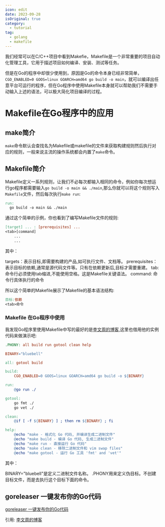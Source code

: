 ```yaml
---
icon: edit
date: 2023-09-28
isOriginal: true
category:
  - tutorial
tag:
  - golang
  - makefile
---
```


我们经常可以在C/C++项目中看到Makefie，Makefile是一个非常重要的项目自动化管理工具，它用于描述项目如何编译、安装、测试等任务。

但是在Go的程序中却很少使用到，原因是Go的命令本身已经非常简单，`CGO_ENABLED=0 GOOS=linux GOARCH=amd64 go build -o main`，就可以编译出任意平台可运行的程序，但在Go程序中使用Makefile本身就可以帮助我们不需要手动输入上述的语法，可以极大简化项目编译的过程。

<!-- more -->

# Makefile在Go程序中的应用

## make简介

`make`命令默认会查找名为Makefile或makefile的文件来获取构建规则然后执行对应的规则，一般来说主流的操作系统都会内置了`make`命令。

## Makefile简介

Makefile定义一系列规则，让我们不必每次都输入相同的命令，例如你每次想运行go程序都需要输入`go build -o main && ./main`,那么你就可以将这个规则写入`Makefile`文件，然后每次执行`make run`:

```makefile
run:
  go build -o main && ./main
```

通过这个简单的示例，你也看到了编写Makefile文件的规则:

```makefile
[target] ... : [prerequisites] ...
<tab>[command]
    ...
    ...
```

其中：

targets：表示目标,即需要构建的产品,如可执行文件、文档等。
prerequisites：表示目标的依赖,通常是源代码文件等。只有在依赖更新后,目标才需要重建。
tab: 命令行必须使用tab缩进,不能使用空格。这是Makefile关键语法。
command: 命令行具体执行的命令

所以这个简单的Makefile展示了Makefile的基本语法结构:

```makefile
目标:依赖
<tab>命令
```

###  Makefile 在Go程序中使用

我发现Go程序里使用Makefile中写的最好的是[李文周的博客](https://www.liwenzhou.com/posts/Go/makefile/),这里也借用他的实例代码来做演示吧:

```makefile
.PHONY: all build run gotool clean help

BINARY="bluebell"

all: gotool build

build:
	CGO_ENABLED=0 GOOS=linux GOARCH=amd64 go build -o ${BINARY}

run:
	@go run ./

gotool:
	go fmt ./
	go vet ./

clean:
	@if [ -f ${BINARY} ] ; then rm ${BINARY} ; fi

help:
	@echo "make - 格式化 Go 代码, 并编译生成二进制文件"
	@echo "make build - 编译 Go 代码, 生成二进制文件"
	@echo "make run - 直接运行 Go 代码"
	@echo "make clean - 移除二进制文件和 vim swap files"
	@echo "make gotool - 运行 Go 工具 'fmt' and 'vet'"
```

其中：

BINARY="bluebell"是定义二进制文件名称。
.PHONY用来定义伪目标。不创建目标文件，而是去执行这个目标下面的命令。

## goreleaser 一键发布你的Go代码

[goreleaser 一键发布你的Go代码](./goreleaser.md)

引用:
[李文周的博客](https://www.liwenzhou.com/posts/Go/makefile/)

